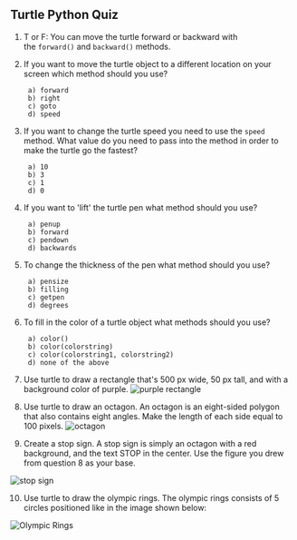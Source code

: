 ## Turtle Python Quiz 

1) T or F: You can move the turtle forward or backward with  
the ``forward()`` and ``backward()`` methods. 
  
2) If you want to move the turtle object to a different location on your screen which method should you use?  
  
		a) forward  
		b) right  
		c) goto  
		d) speed  
  
3) If you want to change the turtle speed you need to use the ``speed`` method. What value do you need to pass into the method in order to make the turtle go the fastest?  
  
		a) 10  
		b) 3  
		c) 1  
		d) 0  
  
4) If you want to 'lift' the turtle pen what method should you use? 

		a) penup  
		b) forward  
		c) pendown  
		d) backwards  
  
5) To change the thickness of the pen what method should you use?  

		a) pensize  
		b) filling  
		c) getpen  
		d) degrees  
  
6) To fill in the color of a turtle object what methods should you use?  

		a) color()  
		b) color(colorstring)  
		c) color(colorstring1, colorstring2)  
		d) none of the above  

7) Use turtle to draw a rectangle that's 500 px wide, 50 px tall, and with a background color of purple. 
![purple rectangle](images/purple_rect.jpg)

8) Use turtle to draw an octagon. An octagon is an eight-sided polygon that also contains eight angles. Make the length of each side equal to 100 pixels. 
![octagon](/images/octagon.jpg)

9) Create a stop sign. A stop sign is simply an octagon with a red background, and the text STOP in the center. Use the figure you drew from question 8 as your base. 

![stop sign](stop_sign.jpg)

10)  Use turtle to draw the olympic rings. The olympic rings consists of 5 circles positioned like in the image shown below:

![Olympic Rings](images/../olympic_rings.jpg)		